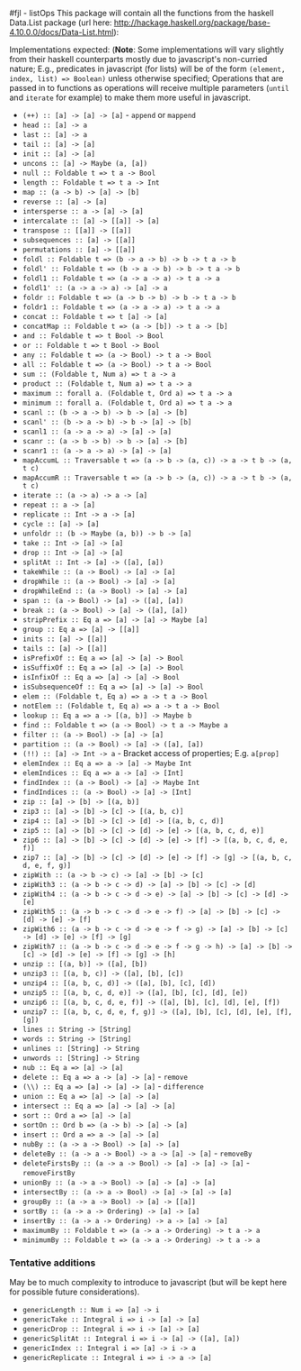 #fjl - listOps
This package will contain all the functions from 
the haskell Data.List package (url here: http://hackage.haskell.org/package/base-4.10.0.0/docs/Data-List.html):

Implementations expected:
(**Note**: Some implementations will vary slightly from
their haskell counterparts mostly due to javascript's non-curried
nature;  E.g., predicates in javascript (for lists) will be of the form
`(element, index, list) => Boolean)` unless otherwise specified;
Operations that are passed in to functions as operations will 
receive multiple parameters (`until` and `iterate` for example)
to make them more useful in javascript.

- `(++) :: [a] -> [a] -> [a]` - `append` or `mappend` 
- `head :: [a] -> a`
- `last :: [a] -> a`
- `tail :: [a] -> [a]`
- `init :: [a] -> [a]`
- `uncons :: [a] -> Maybe (a, [a])`
- `null :: Foldable t => t a -> Bool`
- `length :: Foldable t => t a -> Int`
- `map :: (a -> b) -> [a] -> [b]`
- `reverse :: [a] -> [a]`
- `intersperse :: a -> [a] -> [a]`
- `intercalate :: [a] -> [[a]] -> [a]`
- `transpose :: [[a]] -> [[a]]`
- `subsequences :: [a] -> [[a]]`
- `permutations :: [a] -> [[a]]`
- `foldl :: Foldable t => (b -> a -> b) -> b -> t a -> b`
- `foldl' :: Foldable t => (b -> a -> b) -> b -> t a -> b`
- `foldl1 :: Foldable t => (a -> a -> a) -> t a -> a`
- `foldl1' :: (a -> a -> a) -> [a] -> a`
- `foldr :: Foldable t => (a -> b -> b) -> b -> t a -> b`
- `foldr1 :: Foldable t => (a -> a -> a) -> t a -> a`
- `concat :: Foldable t => t [a] -> [a]`
- `concatMap :: Foldable t => (a -> [b]) -> t a -> [b]`
- `and :: Foldable t => t Bool -> Bool`
- `or :: Foldable t => t Bool -> Bool`
- `any :: Foldable t => (a -> Bool) -> t a -> Bool`
- `all :: Foldable t => (a -> Bool) -> t a -> Bool`
- `sum :: (Foldable t, Num a) => t a -> a`
- `product :: (Foldable t, Num a) => t a -> a`
- `maximum :: forall a. (Foldable t, Ord a) => t a -> a`
- `minimum :: forall a. (Foldable t, Ord a) => t a -> a`
- `scanl :: (b -> a -> b) -> b -> [a] -> [b]`
- `scanl' :: (b -> a -> b) -> b -> [a] -> [b]`
- `scanl1 :: (a -> a -> a) -> [a] -> [a]`
- `scanr :: (a -> b -> b) -> b -> [a] -> [b]`
- `scanr1 :: (a -> a -> a) -> [a] -> [a]`
- `mapAccumL :: Traversable t => (a -> b -> (a, c)) -> a -> t b -> (a, t c)`
- `mapAccumR :: Traversable t => (a -> b -> (a, c)) -> a -> t b -> (a, t c)`
- `iterate :: (a -> a) -> a -> [a]`
- `repeat :: a -> [a]`
- `replicate :: Int -> a -> [a]`
- `cycle :: [a] -> [a]`
- `unfoldr :: (b -> Maybe (a, b)) -> b -> [a]`
- `take :: Int -> [a] -> [a]`
- `drop :: Int -> [a] -> [a]`
- `splitAt :: Int -> [a] -> ([a], [a])`
- `takeWhile :: (a -> Bool) -> [a] -> [a]`
- `dropWhile :: (a -> Bool) -> [a] -> [a]`
- `dropWhileEnd :: (a -> Bool) -> [a] -> [a]`
- `span :: (a -> Bool) -> [a] -> ([a], [a])`
- `break :: (a -> Bool) -> [a] -> ([a], [a])`
- `stripPrefix :: Eq a => [a] -> [a] -> Maybe [a]`
- `group :: Eq a => [a] -> [[a]]`
- `inits :: [a] -> [[a]]`
- `tails :: [a] -> [[a]]`
- `isPrefixOf :: Eq a => [a] -> [a] -> Bool`
- `isSuffixOf :: Eq a => [a] -> [a] -> Bool`
- `isInfixOf :: Eq a => [a] -> [a] -> Bool`
- `isSubsequenceOf :: Eq a => [a] -> [a] -> Bool`
- `elem :: (Foldable t, Eq a) => a -> t a -> Bool`
- `notElem :: (Foldable t, Eq a) => a -> t a -> Bool`
- `lookup :: Eq a => a -> [(a, b)] -> Maybe b`
- `find :: Foldable t => (a -> Bool) -> t a -> Maybe a`
- `filter :: (a -> Bool) -> [a] -> [a]`
- `partition :: (a -> Bool) -> [a] -> ([a], [a])`
- `(!!) :: [a] -> Int -> a` - Bracket access of properties; E.g. `a[prop]`
- `elemIndex :: Eq a => a -> [a] -> Maybe Int`
- `elemIndices :: Eq a => a -> [a] -> [Int]`
- `findIndex :: (a -> Bool) -> [a] -> Maybe Int`
- `findIndices :: (a -> Bool) -> [a] -> [Int]`
- `zip :: [a] -> [b] -> [(a, b)]`
- `zip3 :: [a] -> [b] -> [c] -> [(a, b, c)]`
- `zip4 :: [a] -> [b] -> [c] -> [d] -> [(a, b, c, d)]`
- `zip5 :: [a] -> [b] -> [c] -> [d] -> [e] -> [(a, b, c, d, e)]`
- `zip6 :: [a] -> [b] -> [c] -> [d] -> [e] -> [f] -> [(a, b, c, d, e, f)]`
- `zip7 :: [a] -> [b] -> [c] -> [d] -> [e] -> [f] -> [g] -> [(a, b, c, d, e, f, g)]`
- `zipWith :: (a -> b -> c) -> [a] -> [b] -> [c]`
- `zipWith3 :: (a -> b -> c -> d) -> [a] -> [b] -> [c] -> [d]`
- `zipWith4 :: (a -> b -> c -> d -> e) -> [a] -> [b] -> [c] -> [d] -> [e]`
- `zipWith5 :: (a -> b -> c -> d -> e -> f) -> [a] -> [b] -> [c] -> [d] -> [e] -> [f]`
- `zipWith6 :: (a -> b -> c -> d -> e -> f -> g) -> [a] -> [b] -> [c] -> [d] -> [e] -> [f] -> [g]`
- `zipWith7 :: (a -> b -> c -> d -> e -> f -> g -> h) -> [a] -> [b] -> [c] -> [d] -> [e] -> [f] -> [g] -> [h]`
- `unzip :: [(a, b)] -> ([a], [b])`
- `unzip3 :: [(a, b, c)] -> ([a], [b], [c])`
- `unzip4 :: [(a, b, c, d)] -> ([a], [b], [c], [d])`
- `unzip5 :: [(a, b, c, d, e)] -> ([a], [b], [c], [d], [e])`
- `unzip6 :: [(a, b, c, d, e, f)] -> ([a], [b], [c], [d], [e], [f])`
- `unzip7 :: [(a, b, c, d, e, f, g)] -> ([a], [b], [c], [d], [e], [f], [g])`
- `lines :: String -> [String]`
- `words :: String -> [String]`
- `unlines :: [String] -> String`
- `unwords :: [String] -> String`
- `nub :: Eq a => [a] -> [a]`
- `delete :: Eq a => a -> [a] -> [a]` - `remove`
- `(\\) :: Eq a => [a] -> [a] -> [a]` - `difference`
- `union :: Eq a => [a] -> [a] -> [a]`
- `intersect :: Eq a => [a] -> [a] -> [a]`
- `sort :: Ord a => [a] -> [a]`
- `sortOn :: Ord b => (a -> b) -> [a] -> [a]`
- `insert :: Ord a => a -> [a] -> [a]`
- `nubBy :: (a -> a -> Bool) -> [a] -> [a]`
- `deleteBy :: (a -> a -> Bool) -> a -> [a] -> [a]` - `removeBy`
- `deleteFirstsBy :: (a -> a -> Bool) -> [a] -> [a] -> [a]` - `removeFirstBy`
- `unionBy :: (a -> a -> Bool) -> [a] -> [a] -> [a]`
- `intersectBy :: (a -> a -> Bool) -> [a] -> [a] -> [a]`
- `groupBy :: (a -> a -> Bool) -> [a] -> [[a]]`
- `sortBy :: (a -> a -> Ordering) -> [a] -> [a]`
- `insertBy :: (a -> a -> Ordering) -> a -> [a] -> [a]`
- `maximumBy :: Foldable t => (a -> a -> Ordering) -> t a -> a`
- `minimumBy :: Foldable t => (a -> a -> Ordering) -> t a -> a`

### Tentative additions 
May be to much complexity to introduce to javascript (but will
be kept here for possible future considerations).

- `genericLength :: Num i => [a] -> i`
- `genericTake :: Integral i => i -> [a] -> [a]`
- `genericDrop :: Integral i => i -> [a] -> [a]`
- `genericSplitAt :: Integral i => i -> [a] -> ([a], [a])`
- `genericIndex :: Integral i => [a] -> i -> a`
- `genericReplicate :: Integral i => i -> a -> [a]`
